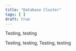 ```yaml
---
title: "Database Cluster"
tags: [ ]
draft: true
---
```


Testing, testing

<!--more-->

Testing, testing, Testing, testing
